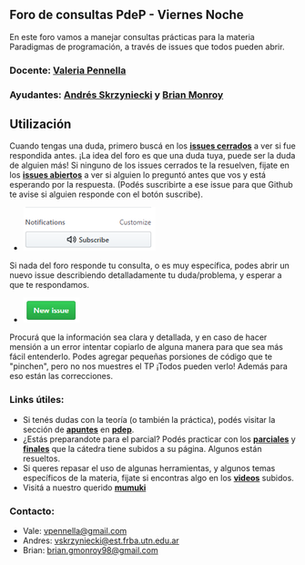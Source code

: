 ## Foro de consultas PdeP - Viernes Noche
En este foro vamos a manejar consultas prácticas para la materia Paradigmas de programación, a través de issues que todos pueden abrir.
### Docente: [**Valeria Pennella**](https://github.com/vpennella)
### Ayudantes: [**Andrés Skrzyniecki**](https://github.com/skrzynieckiUTN) y [**Brian Monroy**](https://github.com/brianUtn98)

## Utilización

Cuando tengas una duda, primero buscá en los [**issues cerrados**](https://github.com/brianUtn98/ModeloForo/issues?q=is%3Aissue+is%3Aclosed) a ver si fue respondida antes. ¡La idea del foro es que una duda tuya, puede ser la duda de alguien más! Si ninguno de los issues cerrados te la resuelven, fijate en los [**issues abiertos**](https://github.com/brianUtn98/ModeloForo/issues?q=is%3Aopen+is%3Aissue) a ver si alguien lo preguntó antes que vos y está esperando por la respuesta. (Podés suscribirte a ese issue para que Github te avise si alguien responde con el botón suscribe).
- <img src="suscribe.png">
Si nada del foro responde tu consulta, o es muy específica, podes abrir un nuevo issue describiendo detalladamente tu duda/problema, y esperar a que te respondamos.
- <img src="newissue.png">
Procurá que la información sea clara y detallada, y en caso de hacer mensión a un error intentar copiarlo de alguna manera para que sea más fácil entenderlo. Podes agregar pequeñas porsiones de código que te "pinchen", pero no nos muestres el TP ¡Todos pueden verlo! Además para eso están las correcciones.

### Links útiles:
* Si tenés dudas con la teoría (o también la práctica), podés visitar la sección de [**apuntes**](http://www.pdep.com.ar/material/apuntes) en [**pdep**](http://www.pdep.com.ar/).
* ¿Estás preparandote para el parcial? Podés practicar con los [**parciales**](http://www.pdep.com.ar/material/parciales) y [**finales**](http://www.pdep.com.ar/material/finales) que la cátedra tiene subidos a su página. Algunos están resueltos.
* Si queres repasar el uso de algunas herramientas, y algunos temas específicos de la materia, fijate si encontras algo en los [**videos**](http://www.pdep.com.ar/material/videos) subidos.
* Visitá a nuestro querido [**mumuki**](https://mumuki.io/pdep-utn/chapters/435-programacion-funcional)

### Contacto:
* Vale: vpennella@gmail.com
* Andres: vskrzyniecki@est.frba.utn.edu.ar
* Brian: brian.gmonroy98@gmail.com
